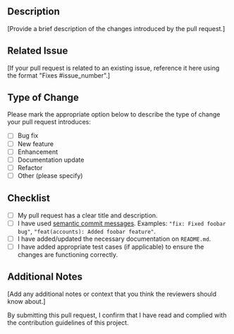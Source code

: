 ## Description

[Provide a brief description of the changes introduced by the pull request.]

## Related Issue

[If your pull request is related to an existing issue, reference it here using the format "Fixes #issue_number".]

## Type of Change

Please mark the appropriate option below to describe the type of change your pull request introduces:

-   [ ] Bug fix
-   [ ] New feature
-   [ ] Enhancement
-   [ ] Documentation update
-   [ ] Refactor
-   [ ] Other (please specify)

## Checklist

-   [ ] My pull request has a clear title and description.
-   [ ] I have used [semantic commit messages](https://seesparkbox.com/foundry/semantic_commit_messages).
        Examples: `"fix: Fixed foobar bug"`, `"feat(accounts): Added foobar feature"`.
-   [ ] I have added/updated the necessary documentation on `README.md`.
-   [ ] I have added appropriate test cases (if applicable) to ensure the changes are functioning correctly.

## Additional Notes

[Add any additional notes or context that you think the reviewers should know about.]

By submitting this pull request, I confirm that I have read and complied with the contribution guidelines of this project.
